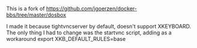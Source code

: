 This is a fork of https://github.com/jgoerzen/docker-bbs/tree/master/dosbox

I made it because tightvncserver by default, doesn't support XKEYBOARD.
The only thing I had to change was the startvnc script, adding as a workaround export XKB_DEFAULT_RULES=base 